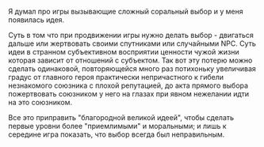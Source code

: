 Я думал про игры вызывающие сложный соральный выбор и у меня появилась идея. 

Суть в том что при продвижении игры нужно делать выбор - двигаться дальше или жертвовать своими спутниками или случайными NPC. 
Суть идеи в странном субъективном восприятии ценности чужой жизни которая зависит от отношений с субъектом. 
Так вот эту потерю можно сделать одинаковой, повторяющейся много раз потихоньку увеличивая градус от главного героя практически непричастного к гибели незнакомого союзника с плохой репутацией, до акта прямого выбора пожертвовать союзником у него на глазах при явном нежелании идти на это союзником.

Все это приправить "благородной великой идеей", чтобы сделать первые уровни более "приемлимыми" и моральными; и лишь к середине игра показать, что выбор   всегда был неправильным.
